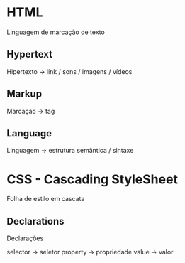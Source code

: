 # HTML
Linguagem de marcação de texto

## Hypertext
Hipertexto -> link / sons / imagens / vídeos

## Markup
Marcação -> tag

## Language
Linguagem -> estrutura semântica / sintaxe

# CSS - Cascading StyleSheet

Folha de estilo em cascata

## Declarations

Declarações

selector -> seletor 
property -> propriedade
value -> valor